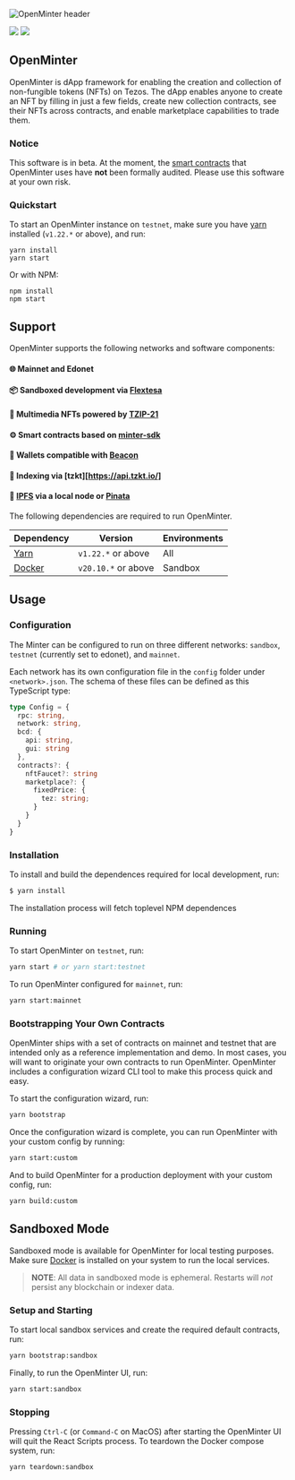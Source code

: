 ![OpenMinter header](/docs/assets/minterhead.png)

[![](https://img.shields.io/badge/license-MIT-brightgreen)](LICENSE) [![](https://img.shields.io/github/v/release/tqtezos/minter)](https://github.com/tqtezos/minter)

## OpenMinter

OpenMinter is dApp framework for enabling the creation and collection
of non-fungible tokens (NFTs) on Tezos. The dApp enables anyone to
create an NFT by filling in just a few fields, create new collection
contracts, see their NFTs across contracts, and enable marketplace
capabilities to trade them.

### Notice

This software is in beta. At the moment, the [smart contracts](https://github.com/tqtezos/minter-sdk)
that OpenMinter uses have **not** been formally audited. Please
use this software at your own risk.

### Quickstart

To start an OpenMinter instance on `testnet`, make sure you have [yarn][yarn]
installed (`v1.22.*` or above), and run:

```
yarn install
yarn start
```

Or with NPM:

```
npm install
npm start
```

## Support

OpenMinter supports the following networks and software components:

#### 🌐 Mainnet and Edonet
#### 📦 Sandboxed development via [Flextesa][flextesa]
#### 🎨 Multimedia NFTs powered by [TZIP-21](https://tzip.tezosagora.org/proposal/tzip-21/)
#### ⚙️ Smart contracts based on [minter-sdk](https://github.com/tqtezos/minter-sdk)
#### 👛 Wallets compatible with [Beacon](https://www.walletbeacon.io/)
#### 📖 Indexing via [tzkt][https://api.tzkt.io/]
#### 🚀 [IPFS](https://ipfs.io/) via a local node or [Pinata](https://pinata.cloud/)

The following dependencies are required to run OpenMinter.

| Dependency | Version | Environments
|-|-|-|
| [Yarn][yarn] | `v1.22.*` or above | All
| [Docker][docker] | `v20.10.*` or above | Sandbox

[bcdhub]: https://github.com/baking-bad/bcdhub
[flextesa]: https://gitlab.com/tezos/flextesa
[postgres]: https://www.postgresql.org/
[ipfs]: https://ipfs.io/
[docker]: https://www.docker.com/get-started
[yarn]: https://classic.yarnpkg.com/en/docs/install

## Usage

### Configuration

The Minter can be configured to run on three different networks: `sandbox`,
`testnet` (currently set to edonet), and `mainnet`.

Each network has its own configuration file in the `config` folder under
`<network>.json`. The schema of these files can be defined as this TypeScript type:

```typescript
type Config = {
  rpc: string,
  network: string,
  bcd: {
    api: string,
    gui: string
  },
  contracts?: {
    nftFaucet?: string
    marketplace?: {
      fixedPrice: {
        tez: string;
      }
    }
  }
}
```

### Installation

To install and build the dependences required for local development, run:

```sh
$ yarn install
```

The installation process will fetch toplevel NPM dependences

### Running

To start OpenMinter on `testnet`, run:

```sh
yarn start # or yarn start:testnet
```

To run OpenMinter configured for `mainnet`, run:

```sh
yarn start:mainnet
```

### Bootstrapping Your Own Contracts

OpenMinter ships with a set of contracts on mainnet and testnet that are intended
only as a reference implementation and demo. In most cases, you will want to
originate your own contracts to run OpenMinter. OpenMinter includes a configuration
wizard CLI tool to make this process quick and easy.

To start the configuration wizard, run:

```sh
yarn bootstrap
```

Once the configuration wizard is complete, you can run OpenMinter with your
custom config by running:

```sh
yarn start:custom
```

And to build OpenMinter for a production deployment with your custom config, run:

```sh
yarn build:custom
```

## Sandboxed Mode

Sandboxed mode is available for OpenMinter for local testing purposes. Make sure
[Docker][docker] is installed on your system to run the local services.

> **NOTE**: All data in sandboxed mode is ephemeral. Restarts will _not_ persist
> any blockchain or indexer data.

### Setup and Starting

To start local sandbox services and create the required default contracts, run:

```sh
yarn bootstrap:sandbox
```

Finally, to run the OpenMinter UI, run:

```sh
yarn start:sandbox
```

### Stopping

Pressing `Ctrl-C` (or `Command-C` on MacOS) after starting the OpenMinter UI
will quit the React Scripts process. To teardown the Docker compose system, run:

```sh
yarn teardown:sandbox
```
